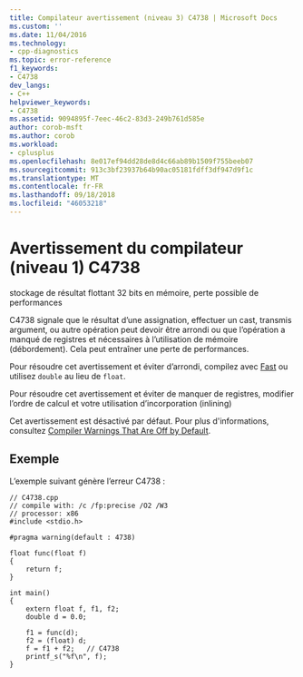 ```yaml
---
title: Compilateur avertissement (niveau 3) C4738 | Microsoft Docs
ms.custom: ''
ms.date: 11/04/2016
ms.technology:
- cpp-diagnostics
ms.topic: error-reference
f1_keywords:
- C4738
dev_langs:
- C++
helpviewer_keywords:
- C4738
ms.assetid: 9094895f-7eec-46c2-83d3-249b761d585e
author: corob-msft
ms.author: corob
ms.workload:
- cplusplus
ms.openlocfilehash: 8e017ef94dd28de8d4c66ab89b1509f755beeb07
ms.sourcegitcommit: 913c3bf23937b64b90ac05181fdff3df947d9f1c
ms.translationtype: MT
ms.contentlocale: fr-FR
ms.lasthandoff: 09/18/2018
ms.locfileid: "46053218"
---
```

# <a name="compiler-warning-level-3-c4738"></a>Avertissement du compilateur (niveau 1) C4738

stockage de résultat flottant 32 bits en mémoire, perte possible de performances

C4738 signale que le résultat d’une assignation, effectuer un cast, transmis argument, ou autre opération peut devoir être arrondi ou que l’opération a manqué de registres et nécessaires à l’utilisation de mémoire (débordement). Cela peut entraîner une perte de performances.

Pour résoudre cet avertissement et éviter d’arrondi, compilez avec [Fast](../../build/reference/fp-specify-floating-point-behavior.md) ou utilisez `double` au lieu de `float`.

Pour résoudre cet avertissement et éviter de manquer de registres, modifier l’ordre de calcul et votre utilisation d’incorporation (inlining)

Cet avertissement est désactivé par défaut. Pour plus d'informations, consultez [Compiler Warnings That Are Off by Default](../../preprocessor/compiler-warnings-that-are-off-by-default.md).

## <a name="example"></a>Exemple

L’exemple suivant génère l’erreur C4738 :

```
// C4738.cpp
// compile with: /c /fp:precise /O2 /W3
// processor: x86
#include <stdio.h>

#pragma warning(default : 4738)

float func(float f)
{
    return f;
}

int main()
{
    extern float f, f1, f2;
    double d = 0.0;

    f1 = func(d);
    f2 = (float) d;
    f = f1 + f2;   // C4738
    printf_s("%f\n", f);
}
```